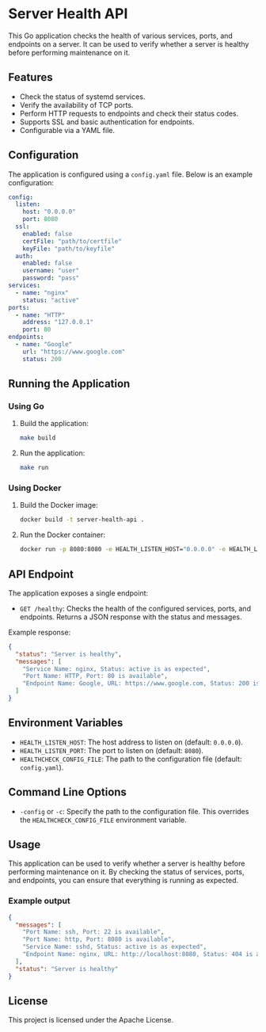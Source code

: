 # Server Health API

This Go application checks the health of various services, ports, and endpoints on a server. It can be used to verify whether a server is healthy before performing maintenance on it.

## Features

- Check the status of systemd services.
- Verify the availability of TCP ports.
- Perform HTTP requests to endpoints and check their status codes.
- Supports SSL and basic authentication for endpoints.
- Configurable via a YAML file.

## Configuration

The application is configured using a `config.yaml` file. Below is an example configuration:

```yaml
config:
  listen:
    host: "0.0.0.0"
    port: 8080
  ssl:
    enabled: false
    certFile: "path/to/certfile"
    keyFile: "path/to/keyfile"
  auth:
    enabled: false
    username: "user"
    password: "pass"
services:
  - name: "nginx"
    status: "active"
ports:
  - name: "HTTP"
    address: "127.0.0.1"
    port: 80
endpoints:
  - name: "Google"
    url: "https://www.google.com"
    status: 200
```

## Running the Application

### Using Go

1. Build the application:

    ```sh
    make build
    ```

2. Run the application:

    ```sh
    make run
    ```

### Using Docker

1. Build the Docker image:

    ```sh
    docker build -t server-health-api .
    ```

2. Run the Docker container:

    ```sh
    docker run -p 8080:8080 -e HEALTH_LISTEN_HOST="0.0.0.0" -e HEALTH_LISTEN_PORT="8080" server-health-api
    ```

## API Endpoint

The application exposes a single endpoint:

- `GET /healthy`: Checks the health of the configured services, ports, and endpoints. Returns a JSON response with the status and messages.

Example response:

```json
{
  "status": "Server is healthy",
  "messages": [
    "Service Name: nginx, Status: active is as expected",
    "Port Name: HTTP, Port: 80 is available",
    "Endpoint Name: Google, URL: https://www.google.com, Status: 200 is as expected"
  ]
}
```

## Environment Variables

- `HEALTH_LISTEN_HOST`: The host address to listen on (default: `0.0.0.0`).
- `HEALTH_LISTEN_PORT`: The port to listen on (default: `8080`).
- `HEALTHCHECK_CONFIG_FILE`: The path to the configuration file (default: `config.yaml`).

## Command Line Options

- `-config` or `-c`: Specify the path to the configuration file. This overrides the `HEALTHCHECK_CONFIG_FILE` environment variable.

## Usage

This application can be used to verify whether a server is healthy before performing maintenance on it. By checking the status of services, ports, and endpoints, you can ensure that everything is running as expected.

### Example output

```json
{
  "messages": [
    "Port Name: ssh, Port: 22 is available",
    "Port Name: http, Port: 8080 is available",
    "Service Name: sshd, Status: active is as expected",
    "Endpoint Name: nginx, URL: http://localhost:8080, Status: 404 is as expected"
  ],
  "status": "Server is healthy"
}
```

## License

This project is licensed under the Apache License.
